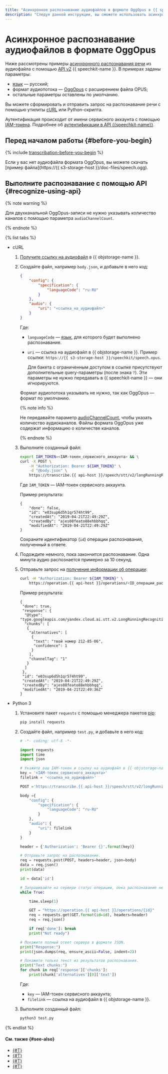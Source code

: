 ```yaml
---
title: "Асинхронное распознавание аудиофайлов в формате OggOpus в {{ speechkit-full-name }}"
description: "Следуя данной инструкции, вы сможете использовать асинхронное распознавание аудиофайлов в формате OggOpus." 
---
```


# Асинхронное распознавание аудиофайлов в формате OggOpus

Ниже рассмотрены примеры [асинхронного распознавания речи](../transcribation.md) из аудиофайла с помощью [API v2](transcribation-api.md) {{ speechkit-name }}. В примерах заданы параметры:

* [язык](../models.md#languages) — русский;
* формат аудиопотока — [OggOpus](../../formats.md#OggOpus) с расширением файла OPUS;
* остальные параметры оставлены по умолчанию.

Вы можете сформировать и отправить запрос на распознавание речи с помощью утилиты [cURL](https://curl.haxx.se) или Python-скрипта.

Аутентификация происходит от имени сервисного аккаунта с помощью [IAM-токена](../../../iam/concepts/authorization/iam-token.md). Подробнее об [аутентификации в API {{speechkit-name}}](../../concepts/auth.md).

## Перед началом работы {#before-you-begin}

{% include [transcribation-before-you-begin](../../../_includes/speechkit/transcribation-before-you-begin.md) %}

Если у вас нет аудиофайла формата OggOpus, вы можете скачать [пример файла](https://{{ s3-storage-host }}/doc-files/speech.ogg).

## Выполните распознавание с помощью API {#recognize-using-api}

{% note warning %}

Для двухканальной OggOpus-записи не нужно указывать количество каналов с помощью параметра `audioChannelCount`.

{% endnote %}

{% list tabs %}

- cURL

  1. [Получите ссылку на аудиофайл](../../../storage/operations/objects/link-for-download.md) в {{ objstorage-name }}.
  1. Создайте файл, например `body.json`, и добавьте в него код:

      ```json
      {
          "config": {
              "specification": {
                  "languageCode": "ru-RU"
              }
          },
          "audio": {
              "uri": "<ссылка_на_аудиофайл>"
          }
      }
      ```

      Где:

      * `languageCode` — [язык](../models.md#languages), для которого будет выполнено распознавание.
      * `uri` — ссылка на аудиофайл в {{ objstorage-name }}. Пример ссылки: `https://{{ s3-storage-host }}/speechkit/speech.opus`.

         Для бакета с ограниченным доступом в ссылке присутствуют дополнительные query-параметры (после знака `?`). Эти параметры не нужно передавать в {{ speechkit-name }} — они игнорируются.

      Формат аудиопотока указывать не нужно, так как OggOpus — формат по умолчанию.

      {% note info %}

      Не передавайте параметр [audioChannelCount](transcribation-api.md#sendfile-params), чтобы указать количество аудиоканалов. Файлы формата OggOpus уже содержат информацию о количестве каналов.

      {% endnote %}

  1. Выполните созданный файл:

      ```bash
      export IAM_TOKEN=<IAM-токен_сервисного_аккаунта> && \
      curl -X POST \
          -H "Authorization: Bearer ${IAM_TOKEN}" \
          -d "@body.json" \
          https://transcribe.{{ api-host }}/speech/stt/v2/longRunningRecognize
      ```

      Где `IAM_TOKEN` — IAM-токен сервисного аккаунта.

      Пример результата:

      ```text
      {
          "done": false,
          "id": "e03sup6d5h1qr574ht99",
          "createdAt": "2019-04-21T22:49:29Z",
          "createdBy": "ajes08feato88ehbbhqq",
          "modifiedAt": "2019-04-21T22:49:29Z"
      }
      ```

      Сохраните идентификатор (`id`) операции распознавания, полученный в ответе.

  1. Подождите немного, пока закончится распознавание. Одна минута аудио распознается примерно за 10 секунд.
  1. Отправьте запрос на [получение информации об операции](../../../api-design-guide/concepts/operation.md#monitoring):

      ```bash
      curl -H "Authorization: Bearer ${IAM_TOKEN}" \
          https://operation.{{ api-host }}/operations/<ID_операции_распознавания>
      ```

      Пример результата:

      ```text
      {
       "done": true,
       "response": {
        "@type": "type.googleapis.com/yandex.cloud.ai.stt.v2.LongRunningRecognitionResponse",
        "chunks": [
         {
          "alternatives": [
           {
            "text": "твой номер 212-85-06",
            "confidence": 1
           }
          ],
          "channelTag": "1"
         }
        ]
       },
       "id": "e03sup6d5h1qr574ht99",
       "createdAt": "2019-04-21T22:49:29Z",
       "createdBy": "ajes08feato88ehbbhqq",
       "modifiedAt": "2019-04-21T22:49:36Z"
      }
      ```

- Python 3

  1. Установите пакет `requests` с помощью менеджера пакетов [pip](https://pip.pypa.io/en/stable/):

     ```bash
     pip install requests
     ```

  1. Создайте файл, например `test.py`, и добавьте в него код:

      ```python
      # -*- coding: utf-8 -*-

      import requests
      import time
      import json

      # Укажите ваш IAM-токен и ссылку на аудиофайл в {{ objstorage-name }}.
      key = '<IAM-токен_сервисного_аккаунта>'
      filelink = '<ссылка_на_аудиофайл>'
     
      POST ='https://transcribe.{{ api-host }}/speech/stt/v2/longRunningRecognize'

      body ={
          "config": {
              "specification": {
                  "languageCode": "ru-RU"
              }
          },
          "audio": {
              "uri": filelink
          }
      }

      header = {'Authorization': 'Bearer {}'.format(key)}

      # Отправьте запрос на распознавание.
      req = requests.post(POST, headers=header, json=body)
      data = req.json()
      print(data)

      id = data['id']

      # Запрашивайте на сервере статус операции, пока распознавание не будет завершено.
      while True:

          time.sleep(1)

          GET = "https://operation.{{ api-host }}/operations/{id}"
          req = requests.get(GET.format(id=id), headers=header)
          req = req.json()

          if req['done']: break
          print("Not ready")

      # Покажите полный ответ сервера в формате JSON.
      print("Response:")
      print(json.dumps(req, ensure_ascii=False, indent=2))

      # Покажите только текст из результатов распознавания.
      print("Text chunks:")
      for chunk in req['response']['chunks']:
          print(chunk['alternatives'][0]['text'])
      ```

      Где:

      * `key` — IAM-токен сервисного аккаунта;
      * `filelink` — ссылка на аудиофайл в {{ objstorage-name }}.

  1. Выполните созданный файл:

      ```bash
      python3 test.py
      ```

{% endlist %}

#### См. также {#see-also}

* [{#T}](transcribation-api.md)
* [{#T}](transcribation-lpcm.md)
* [{#T}](batch-transcribation.md)
* [{#T}](../../concepts/auth.md)
